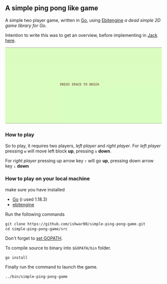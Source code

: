## A simple ping pong like game

A simple two player game, written in [Go](https://go.dev/), using [Ebitengine](https://ebiten.org/) _a dead simple 2D game library for Go_.

Intention to write this was to get an overview, before implementing in [Jack](https://drive.google.com/file/d/1rbHGZV8AK4UalmdJyivgt0fpPiD1Q6Vk/view) [here](https://github.com/ishwar00/NandToTetris/tree/main/nand2tetris/projects/09). 

![sample of game](ezgif.com-gif-maker.gif)

### How to play
So to play, it requires two players, _left player_ and _right player_. For _left player_ pressing `w` will move left block __up__, pressing `s` __down__.

For _right player_ pressing up arrow key `↑` will go __up__, pressing down arrow key `↓` __down__



### How to play on your local machine
make sure you have installed 
- [Go](https://go.dev/dl/) (i used 1.18.3)
- [ebitengine](https://ebiten.org/documents/install.html)

Run the following commands

```
git clone https://github.com/ishwar00/simple-ping-pong-game.git
cd simple-ping-pong-game/src
```
Don't forget to [set GOPATH](https://github.com/golang/go/wiki/SettingGOPATH).

To compile source to binary into `$GOPATH/bin` folder.
``` 
go install
```

Finally run the command to launch the game.
```
../bin/simple-ping-pong-game
```

